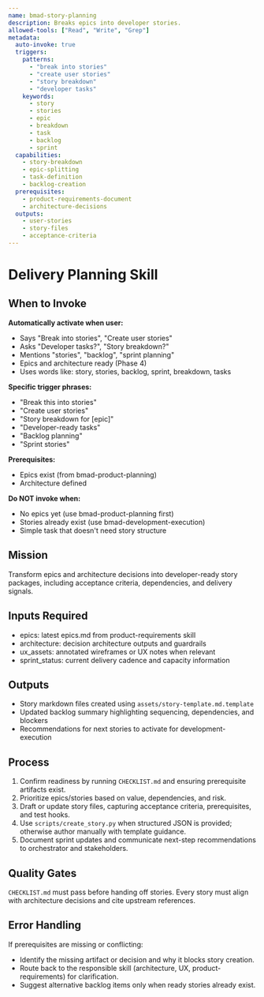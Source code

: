 ```yaml
---
name: bmad-story-planning
description: Breaks epics into developer stories.
allowed-tools: ["Read", "Write", "Grep"]
metadata:
  auto-invoke: true
  triggers:
    patterns:
      - "break into stories"
      - "create user stories"
      - "story breakdown"
      - "developer tasks"
    keywords:
      - story
      - stories
      - epic
      - breakdown
      - task
      - backlog
      - sprint
  capabilities:
    - story-breakdown
    - epic-splitting
    - task-definition
    - backlog-creation
  prerequisites:
    - product-requirements-document
    - architecture-decisions
  outputs:
    - user-stories
    - story-files
    - acceptance-criteria
---
```


# Delivery Planning Skill

## When to Invoke

**Automatically activate when user:**
- Says "Break into stories", "Create user stories"
- Asks "Developer tasks?", "Story breakdown?"
- Mentions "stories", "backlog", "sprint planning"
- Epics and architecture ready (Phase 4)
- Uses words like: story, stories, backlog, sprint, breakdown, tasks

**Specific trigger phrases:**
- "Break this into stories"
- "Create user stories"
- "Story breakdown for [epic]"
- "Developer-ready tasks"
- "Backlog planning"
- "Sprint stories"

**Prerequisites:**
- Epics exist (from bmad-product-planning)
- Architecture defined

**Do NOT invoke when:**
- No epics yet (use bmad-product-planning first)
- Stories already exist (use bmad-development-execution)
- Simple task that doesn't need story structure

## Mission
Transform epics and architecture decisions into developer-ready story packages, including acceptance criteria, dependencies, and delivery signals.

## Inputs Required
- epics: latest epics.md from product-requirements skill
- architecture: decision architecture outputs and guardrails
- ux_assets: annotated wireframes or UX notes when relevant
- sprint_status: current delivery cadence and capacity information

## Outputs
- Story markdown files created using `assets/story-template.md.template`
- Updated backlog summary highlighting sequencing, dependencies, and blockers
- Recommendations for next stories to activate for development-execution

## Process
1. Confirm readiness by running `CHECKLIST.md` and ensuring prerequisite artifacts exist.
2. Prioritize epics/stories based on value, dependencies, and risk.
3. Draft or update story files, capturing acceptance criteria, prerequisites, and test hooks.
4. Use `scripts/create_story.py` when structured JSON is provided; otherwise author manually with template guidance.
5. Document sprint updates and communicate next-step recommendations to orchestrator and stakeholders.

## Quality Gates
`CHECKLIST.md` must pass before handing off stories. Every story must align with architecture decisions and cite upstream references.

## Error Handling
If prerequisites are missing or conflicting:
- Identify the missing artifact or decision and why it blocks story creation.
- Route back to the responsible skill (architecture, UX, product-requirements) for clarification.
- Suggest alternative backlog items only when ready stories already exist.
